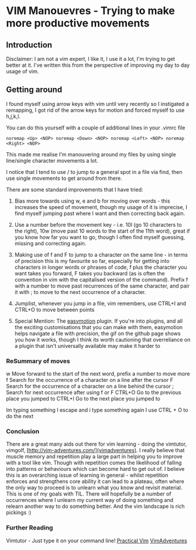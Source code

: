 VIM Manouevres - Trying to make more productive movements
=============

## Introduction

Disclaimer: I am not a vim expert, I like it, I use it a lot, I'm trying to get better at it.  I've written this from the perspective of improving my day to day usage of vim.

## Getting around
I found myself using arrow keys with vim until very recently so I instigated a remapping, I got rid of the arrow keys for motion and forced myself to use h,j,k,l.

You can do this yourself with a couple of additional lines in your .vimrc file

``noremap <Up> <NOP>
noremap <Down> <NOP>
noremap <Left> <NOP>
noremap <Right> <NOP>``

This made me realise I'm manouvering around my files by using single line/single character movements a lot.  

I notice that I tend to use / to jump to a general spot in a file via find, then use single movements to get around from there.

There are some standard improvements that I have tried:
1. Bias more towards using w, e and b for moving over words - this increases the speed of movement, though my usage of it is imprecise, I find myself jumping past where I want and then correcting back again.  
2. Use a number before the movement key - i.e. 10l (go 10 characters to the right), 10w (move past 10 words to the start of the 11th word), great if you know how far you want to go, though I often find myself guessing, missing and correcting again.

3. Making use of f and F to jump to a character on the same line - in terms of precision this is my favourite so far, especially for getting into characters in longer words or phrases of code, f plus the character you want takes you forward, F takes you backward (as is often the convention in vim with the capitalised version of the command).  Prefix f with a number to move past recurrences of the same character, and pair it with ; to move to the next occurrence of a character. 

4. Jumplist, whenever you jump in a file, vim remembers, use CTRL+I and CTRL+O to move between points

5. Special Mention:
The [easymotion](https://github.com/easymotion/vim-easymotion) plugin.  If you're into plugins, and all the exciting customisations that you can make with them, easymotion helps navigate a file with precision, the gif on the github page shows you how it works, though I think its worth cautioning that overreliance on a plugin that isn't universally available may make it harder to 

### ReSummary of moves
w Move forward to the start of the next word, prefix a number to move more
f Search for the occurrence of a character on a line after the cursor
F Search for the occurrence of a character on a line behind the cursor
; Search for next occurrence after using f or F
CTRL+O Go to the previous place you jumped to
CTRL+I Go to the next place you jumped to

Im typing something
I escape and i type something again
I use CTRL + O to do the next

### Conclusion

There are a great many aids out there for vim learning - doing the vimtutor, vimgolf, [http://vim-adventures.com/](vimadventures).  I really believe that muscle memory and repetition play a large part in helping you to improve with a tool like vim.  Though with repetition comes the likelihood of falling into patterns or behaviours which can become hard to get out of.  I believe this is an overarching issue of learning in general - whilst repetition enforces and strengthens core ability it can lead to a plateau, often where the only way to proceed is to unlearn what you know and revisit material.  This is one of my goals with TIL.  There will hopefully be a number of occurrences where I unlearn my current way of doing something and relearn another way to do something better.  And the vim landscape is rich pickings :)

### Further Reading
Vimtutor - Just type it on your command line!
[Practical Vim](http://www.amazon.com/Practical-Vim-Second-Speed-Thought/dp/1680501275/ref=sr_1_1?s=books&ie=UTF8&qid=1446487523&sr=1-1&keywords=practical+vim)
[VimAdventures](http://vim-adventures.com/)
